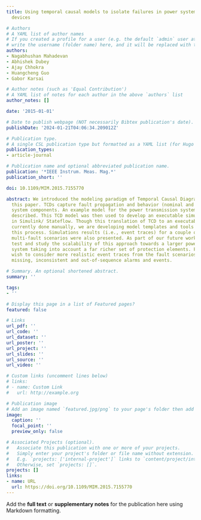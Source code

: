 ```yaml
---
title: Using temporal causal models to isolate failures in power system protection
  devices

# Authors
# A YAML list of author names
# If you created a profile for a user (e.g. the default `admin` user at `content/authors/admin/`), 
# write the username (folder name) here, and it will be replaced with their full name and linked to their profile.
authors:
- Nagabhushan Mahadevan
- Abhishek Dubey
- Ajay Chhokra
- Huangcheng Guo
- Gabor Karsai

# Author notes (such as 'Equal Contribution')
# A YAML list of notes for each author in the above `authors` list
author_notes: []

date: '2015-01-01'

# Date to publish webpage (NOT necessarily Bibtex publication's date).
publishDate: '2024-01-21T04:06:34.209012Z'

# Publication type.
# A single CSL publication type but formatted as a YAML list (for Hugo requirements).
publication_types:
- article-journal

# Publication name and optional abbreviated publication name.
publication: '*IEEE Instrum. Meas. Mag.*'
publication_short: ''

doi: 10.1109/MIM.2015.7155770

abstract: We introduced the modeling paradigm of Temporal Causal Diagrams (TCD) in
  this paper. TCDs capture fault propagation and behavior (nominal and faulty) of
  system components. An example model for the power transmission systems was also
  described. This TCD model was then used to develop an executable simulation model
  in Simulink/ Stateflow. Though this translation of TCD to an executable model is
  currently done manually, we are developing model templates and tools to automate
  this process. Simulations results (i.e., event traces) for a couple of single and
  multi-fault scenarios were also presented. As part of our future work, we wish to
  test and study the scalability of this approach towards a larger power transmission
  system taking into account a far richer set of protection elements. Further, we
  wish to consider more realistic event traces from the fault scenarios including
  missing, inconsistent and out-of-sequence alarms and events.

# Summary. An optional shortened abstract.
summary: ''

tags:
- ''

# Display this page in a list of Featured pages?
featured: false

# Links
url_pdf: ''
url_code: ''
url_dataset: ''
url_poster: ''
url_project: ''
url_slides: ''
url_source: ''
url_video: ''

# Custom links (uncomment lines below)
# links:
# - name: Custom Link
#   url: http://example.org

# Publication image
# Add an image named `featured.jpg/png` to your page's folder then add a caption below.
image:
  caption: ''
  focal_point: ''
  preview_only: false

# Associated Projects (optional).
#   Associate this publication with one or more of your projects.
#   Simply enter your project's folder or file name without extension.
#   E.g. `projects: ['internal-project']` links to `content/project/internal-project/index.md`.
#   Otherwise, set `projects: []`.
projects: []
links:
- name: URL
  url: https://doi.org/10.1109/MIM.2015.7155770
---
```


Add the **full text** or **supplementary notes** for the publication here using Markdown formatting.
